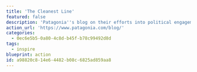 ```yaml
---
title: 'The Cleanest Line'
featured: false
description: 'Patagonia''s blog on their efforts into political engagement for environmental protection of green spaces, global strikes, their efforts subsidizing solar energy in various communities, and all sorts of other climate action.'
action_url: 'https://www.patagonia.com/blog/'
categories:
  - 0ec6e5b5-0a80-4c8d-b45f-b78c99492d8d
tags:
  - inspire
blueprint: action
id: a98820c8-14e6-4482-b08c-6825ad859aa8
---
```


